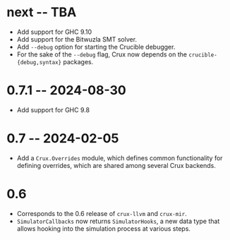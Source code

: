 # next -- TBA

* Add support for GHC 9.10
* Add support for the Bitwuzla SMT solver.
* Add `--debug` option for starting the Crucible debugger.
* For the sake of the `--debug` flag, Crux now depends on the
  `crucible-{debug,syntax}` packages.

# 0.7.1 -- 2024-08-30

* Add support for GHC 9.8

# 0.7 -- 2024-02-05

* Add a `Crux.Overrides` module, which defines common functionality for defining
  overrides, which are shared among several Crux backends.

# 0.6

* Corresponds to the 0.6 release of `crux-llvm` and `crux-mir`.
* `SimulatorCallbacks` now returns `SimulatorHooks`, a new data type that
  allows hooking into the simulation process at various steps.
